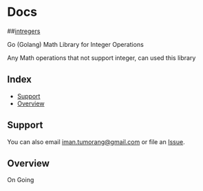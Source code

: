 # Docs 

##[intregers](#) 

Go (Golang) Math Library for Integer Operations

Any Math operations that not support integer, can used this library

## Index

* [Support](#support)
* [Overview](#overview)



## Support


You can also email <iman.tumorang@gmail.com> or file an [Issue](https://github.com/bxcodec/intregers/issues/new).

## Overview

On Going

